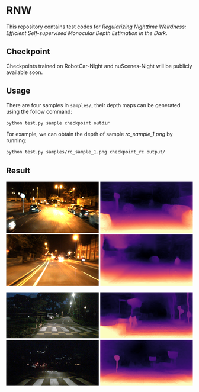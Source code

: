 # RNW

This repository contains test codes for *Regularizing Nighttime Weirdness: Efficient Self-supervised Monocular Depth Estimation in the Dark*.

## Checkpoint

Checkpoints trained on RobotCar-Night and nuScenes-Night will be publicly available soon.

## Usage

There are four samples in `samples/`, their depth maps can be generated using the follow command:

```bash
python test.py sample checkpoint outdir
```

For example, we can obtain the depth of sample *rc_sample_1.png* by running:

```bash
python test.py samples/rc_sample_1.png checkpoint_rc output/
```

## Result

![](images/rc.png)

![](images/ns.png)